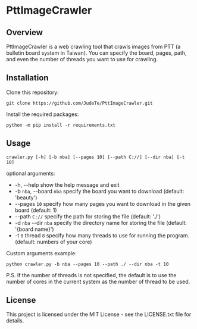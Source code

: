 # PttImageCrawler

## Overview
PttImageCrawler is a web crawling tool that crawls images from PTT (a bulletin board system in Taiwan). You can specify the board, pages, path, and even the number of threads you want to use for crawling.

## Installation
Clone this repository:
```
git clone https://github.com/JudeTe/PttImageCrawler.git
```

Install the required packages:
```
python -m pip install -r requirements.txt
```

## Usage
```
crawler.py [-h] [-b nba] [--pages 10] [--path C://] [--dir nba] [-t 10]
```

optional arguments:
*  -h, --help            show the help message and exit  
*  -b `nba`, --board `nba`  specify the board you want to download (default: 'beauty')  
*  --pages `10`  specify how many pages you want to download in the given board (default: 1)  
*  --path `C://`  specify the path for storing the file (default: './')  
*  -d `nba` --dir `nba` specify the directory name for storing the file (default: '{board name}')  
*  -t `8` thread `8` specify how many threads to use for running the program. (default: numbers of your core)  


Custom arguments example:
```
python crawler.py -b nba --pages 10 --path ./ --dir nba -t 10
```

P.S. If the number of threads is not specified, the default is to use the number of cores in the current system as the number of thread to be used.

## License
This project is licensed under the MIT License - see the LICENSE.txt file for details.

